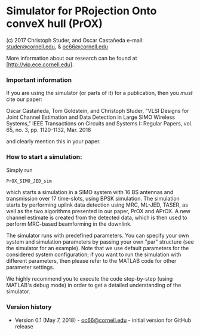 # Simulator for PRojection Onto conveX hull (PrOX)
(c) 2017 Christoph Studer, and Oscar Castañeda
e-mail: studer@cornell.edu, & oc66@cornell.edu

More information about our research can be found at [http://vip.ece.cornell.edu].

### Important information 

If you are using the simulator (or parts of it) for a publication, then you *must* cite our paper:

Oscar Castañeda, Tom Goldstein, and Christoph Studer, "VLSI Designs for Joint Channel Estimation and Data Detection in Large SIMO Wireless Systems," IEEE Transactions on Circuits and Systems I: Regular Papers, vol. 65, no. 3, pp. 1120-1132, Mar. 2018

and clearly mention this in your paper.  

### How to start a simulation:

Simply run

```sh
PrOX_SIMO_JED_sim
```

which starts a simulation in a SIMO system with 16 BS antennas and transmission over 17 time-slots, using BPSK simulation. The simulation starts by performing uplink data detection using MRC, ML-JED, TASER, as well as the two algorithms presented in our paper, PrOX and APrOX. A new channel estimate is created from the detected data, which is then used to perform MRC-based beamforming in the downlink.

The simulator runs with predefined parameters. You can specify your own system and simulation parameters by passing your own "par" structure (see the simulator for an example). Note that we use default parameters for the considered system configuration; if you want to run the simulation with different parameters, then please refer to the MATLAB code for other parameter settings.

We highly recommend you to execute the code step-by-step (using MATLAB's debug mode) in order to get a detailed understanding of the simulator.

### Version history
* Version 0.1 (May 7, 2018) - oc66@cornell.edu - initial version for GitHub release
